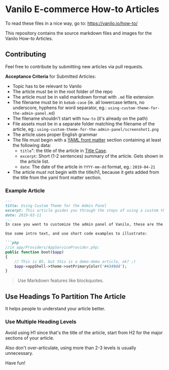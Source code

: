 # Vanilo E-commerce How-to Articles

To read these files in a nice way, go to: https://vanilo.io/how-to/

This repository contains the source markdown files and images
for the Vanilo How-to Articles.

## Contributing

Feel free to contribute by submitting new articles via pull requests.

**Acceptance Criteria** for Submitted Articles:

- Topic has to be relevant to Vanilo
- The article must be in the root folder of the repo
- The article must be in valid markdown format with `.md` file extension
- The filename must be in `kebab-case` (ie. all lowercase letters, no underscore, hyphens for word separator, eg.: `using-custom-theme-for-the-admin-panel.md`)
- The filename shouldn't start with `how-to` (it's already on the path)
- File assets must be in a separate folder matching the filename of the article, eg.: `using-custom-theme-for-the-admin-panel/screenshot1.png`
- The article uses proper English grammar
- The file must begin with a [YAML front matter](https://jekyllrb.com/docs/front-matter/) section containing at least the following data:
  - `title`": the title of the article in [Title Case](https://en.wikipedia.org/wiki/Capitalization#Title_case).
  - `excerpt`: Short (1-2 sentences) summary of the article. Gets shown in the article list.
  - `date`: The date of the article in `YYYY-mm-dd` format, eg.: `2019-04-21`
- The article must not begin with the title/h1, because it gets added from the title from the yaml front matter section.

### Example Article

```markdown
---
title: Using Custom Theme for the Admin Panel
excerpt: This article guides you through the steps of using a custom theme for the Vanilo (AppShell) Admin Panel
date: 2019-03-11 
---
In case you want to customize the admin panel of Vanilo, these are the steps you have to do this and that.

Use some intro text, and use short code examples to illustrate:

```php
//in app/Providers/AppServiceProvider.php:
public function boot($app)
{
    // This is BS, but this is a demo-demo article, ok? ;)
    $app->appShell->theme->setPrimaryColor('#4349dd');
}
```

> Use Markdown features like blockquotes.

## Use Headings To Partition The Article

It helps people to understand your article better.

### Use Multiple Heading Levels

Avoid using H1 since that's the title of the article, start from H2 for the major sections of your
article.

Also don't over-articulate, using more than 2-3 levels is usually unnecessary.

Have fun!
```

